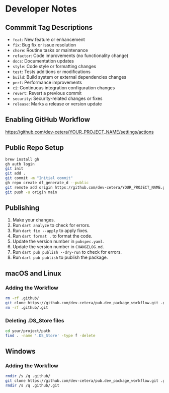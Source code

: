 # Developer Notes

## Commmit Tag Descriptions

- `feat`: New feature or enhancement
- `fix`: Bug fix or issue resolution
- `chore`: Routine tasks or maintenance
- `refactor`: Code improvements (no functionality change)
- `docs`: Documentation updates
- `style`: Code style or formatting changes
- `test`: Tests additions or modifications
- `build`: Build system or external dependencies changes
- `perf`: Performance improvements
- `ci`: Continuous integration configuration changes
- `revert`: Revert a previous commit
- `security`: Security-related changes or fixes
- `release`: Marks a release or version update

## Enabling GitHub Workflow

https://github.com/dev-cetera/YOUR_PROJECT_NAME/settings/actions

## Public Repo Setup

```sh
brew install gh
gh auth login
git init
git add .
git commit -m "Initial commit"
gh repo create df_generate_d --public
git remote add origin https://github.com/dev-cetera/YOUR_PROJECT_NAME.git
git push -u origin main
```

## Publishing

1. Make your changes.
1. Run `dart analyze` to check for errors.
1. Run `dart fix --apply` to apply fixes.
1. Run `dart format .` to format the code.
1. Update the version number in `pubspec.yaml`.
1. Update the version number in `CHANGELOG.md`.
1. Run `dart pub publish --dry-run` to check for errors.
1. Run `dart pub publish` to publish the package.

## macOS and Linux

### Adding the Workflow

```bash
rm -rf .github/
git clone https://github.com/dev-cetera/pub.dev_package_workflow.git .github
rm -rf .github/.git
```

### Deleting .DS_Store files

```bash
cd your/project/path
find . -name '.DS_Store' -type f -delete
```

## Windows

### Adding the Workflow

```bash
rmdir /s /q .github/
git clone https://github.com/dev-cetera/pub.dev_package_workflow.git .github
rmdir /s /q .github/.git
```
